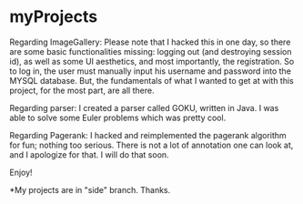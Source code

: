 myProjects
==========

Regarding ImageGallery:  Please note that I hacked this in one day, so there are some basic functionalities missing:
  logging out (and destroying session id), as well as some UI aesthetics, and most importantly, the registration.
  So to log in, the user must manually input his username and password into the MYSQL database.  But, the 
  fundamentals of what I wanted to get at with this project, for the most part, are all there.  
  
Regarding parser:  I created a parser called GOKU, written in Java.  I was able to solve some Euler problems which
  was pretty cool.
  
Regarding Pagerank:  I hacked and reimplemented the pagerank algorithm for fun; nothing too serious.  There is not
  a lot of annotation one can look at, and I apologize for that.  I will do that soon.
  
  Enjoy!
  
  *My projects are in "side" branch.  Thanks.
